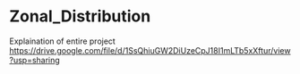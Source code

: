 # Zonal_Distribution

Explaination of entire project </br>
https://drive.google.com/file/d/1SsQhiuGW2DiUzeCpJ18I1mLTb5xXftur/view?usp=sharing

